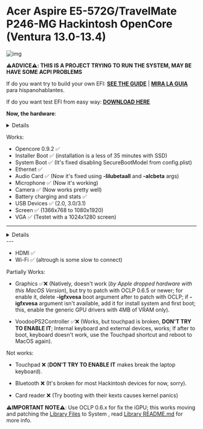 # Acer Aspire E5-572G/TravelMate P246-MG Hackintosh OpenCore (Ventura 13.0-13.4)

[Library Files]: https://github.com/sebasrock156/Acer-E5-572-TMP246-OpenCore/tree/Ventura/System/Library
[Library README.md]: https://github.com/sebasrock156/Acer-E5-572-TMP246-OpenCore/blob/Ventura/System/Library/README.md
[DOWNLOAD HERE]: https://github.com/sebasrock156/Acer-E5-572-TMP246-OpenCore/releases/tag/ventura-05
[SEE THE GUIDE]: https://github.com/sebasrock156/Acer-E5-572-TMP246-OpenCore/tree/Ventura/GUIDE.md
[MIRA LA GUIA]: https://github.com/sebasrock156/Acer-E5-572-TMP246-OpenCore/tree/Ventura/GUIA.md

![img](https://i.imgur.com/YKIPyaT.png)

**⚠️ADVICE⚠️: THIS IS A PROJECT TRYING TO RUN THE SYSTEM, MAY BE HAVE SOME ACPI PROBLEMS**

If do you want try to build your own EFI:
**[SEE THE GUIDE]** | **[MIRA LA GUIA]** para hispanohablantes.

If do you want test EFI from easy way:
**[DOWNLOAD HERE]**

**Now, the hardware**:

<details>

Hardware | Model
--- |:--:
CPU | i7 5500U 2 Cores/4 Threads@2,4Ghz
iGPU| Intel HD Graphics 5500
Audio Card | Realtek ALC283
dGPU | NVIDIA GeForce 820M (Not supported on MacOS)
WLAN Card | Intel Dual Band AC 3160 (From E5-471G)
Ethernet | Realtek RTL8168
---
 
**Now, some minimum hardware recommendations**:

---

Hardware | Model
--- |:--:
RAM | Any Samsung, Hynix or Kingston DDR3 8GB(4GBx2).
Audio Card | Any Realtek Audio Card (some Broadcom cards may not work).
WLAN Card | Any Intel network card (A few Realtek cards works externally; Intel supported cards is listed below).
SATA Drive	| Any Solid State Drive (SSD) with 240GB of storage.
IDE Drive | Add a caddy for SATA Output, then, I recommend any Hard Disk with 500GB/1000GB of storage.
---
 
</details>

Works:
- Opencore 0.9.2 ✅ 
- Installer Boot ✅ (installation is a less of 35 minutes with SSD) 
- System Boot ✅ (It's fixed disabling SecureBootModel from config.plist)
- Ethernet ✅
- Audio Card ✅ (Now it's fixed using **-lilubetaall** and **-alcbeta** args)
- Microphone ✅ (Now it's working)
- Camera ✅ (Now works pretty well)
- Battery charging and stats ✅
- USB Devices ✅ (2.0, 3.0/3.1)
- Screen ✅ (1366x768 to 1080x1920)
- VGA ✅ (Testet with a 1024x1280 screen)

---
<details>
 
 ![img](https://i.imgur.com/N6Z3nJD.png)
 
</details>
---


- HDMI ✅ 
- Wi-Fi ✅ (altrough is some slow to connect)

Partially Works:

- Graphics ✅❌ (Natively, doesn't work (*by Apple dropped hardware with this MacOS Version*), but try to patch with OCLP 0.6.5 or newer; for enable it, delete **-igfxvesa** boot argument after to patch with OCLP; if **-igfxvesa** argument isn't available, add it for install system and first boot; this, enable the generic GPU drivers with 4MB of VRAM only).

- VoodooPS2Controller ✅❌ (Works, but touchpad is broken, **DON'T TRY TO ENABLE IT**; Internal keyboard and external devices, works; If after to boot, keyboard doesn't work, use the Touchpad shortcut and reboot to MacOS again).

Not works:

- Touchpad ❌ (**DON'T TRY TO ENABLE IT** makes break the laptop keyboard).

- Bluetooth ❌ (It's broken for most Hackintosh devices for now, sorry).

- Card reader ❌ (Try booting with their kexts causes kernel panics)

**⚠️IMPORTANT NOTE⚠️**:
Use OCLP 0.6.x for fix the iGPU; this works moving and patching the [Library Files] to System , read [Library README.md] for more info.


 
